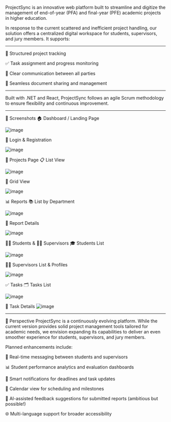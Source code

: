 ProjectSync is an innovative web platform built to streamline and digitize the management of end-of-year (PFA) and final-year (PFE) academic projects in higher education.

In response to the current scattered and inefficient project handling, our solution offers a centralized digital workspace for students, supervisors, and jury members. It supports:

------------------------------------------------------------

📌 Structured project tracking

✅ Task assignment and progress monitoring

💬 Clear communication between all parties

📂 Seamless document sharing and management

------------------------------------------------------------

Built with .NET and React, ProjectSync follows an agile Scrum methodology to ensure flexibility and continuous improvement.


-------------------------------------------------------------
📸 Screenshots
🏠 Dashboard / Landing Page

![image](https://github.com/user-attachments/assets/3b2e58d5-4595-4c1e-be8a-125e47686aa8)

🔐 Login & Registration

![image](https://github.com/user-attachments/assets/66e29a73-eedf-4204-abbf-e95021e52ba4)

📂 Projects Page
📋 List View

![image](https://github.com/user-attachments/assets/a3919902-d8da-41f9-a831-928c0f202e7e)

🧱 Grid View

![image](https://github.com/user-attachments/assets/32516aba-2f14-47aa-9f59-5a73eb3e2615)

📊 Reports
📚 List by Department 

![image](https://github.com/user-attachments/assets/c81bf02c-4a31-44ab-9089-ad15b32ebe5a)

🧾 Report Details

![image](https://github.com/user-attachments/assets/5da3cf15-5a1d-44de-85e3-a4c27e073363)

👩‍🎓 Students & 🧑‍🏫 Supervisors
🎓 Students List

![image](https://github.com/user-attachments/assets/379943af-32b5-48cf-98a7-5524afdbe458)


👨‍🏫 Supervisors List & Profiles 

![image](https://github.com/user-attachments/assets/a5fd32a7-be11-4161-8289-7c732e4f440e)

✅ Tasks
🗂️ Tasks List

![image](https://github.com/user-attachments/assets/fa1d94ad-d932-42bc-9666-218475cb9744)

📄 Task Details
![image](https://github.com/user-attachments/assets/43290be1-8500-4cb5-bdc6-e0d54ebdac01)


-------------------------------------------------------------------------------

🔮 Perspective
ProjectSync is a continuously evolving platform. While the current version provides solid project management tools tailored for academic needs, we envision expanding its capabilities to deliver an even smoother experience for students, supervisors, and jury members.

Planned enhancements include:

💬 Real-time messaging between students and supervisors

📊 Student performance analytics and evaluation dashboards

🔔 Smart notifications for deadlines and task updates

📅 Calendar view for scheduling and milestones

🧠 AI-assisted feedback suggestions for submitted reports (ambitious but possible!)

🌐 Multi-language support for broader accessibility


